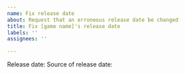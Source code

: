 ```yaml
---
name: Fix release date
about: Request that an erroneous release date be changed
title: Fix [game name]'s release date
labels: ''
assignees: ''

---
```


Release date:
Source of release date: <!-- could be a Wayback Machine URL, a tweet from its dev, etc -->

<!-- Help: https://github.com/getkey/io-game-history#fixing-dates -->
